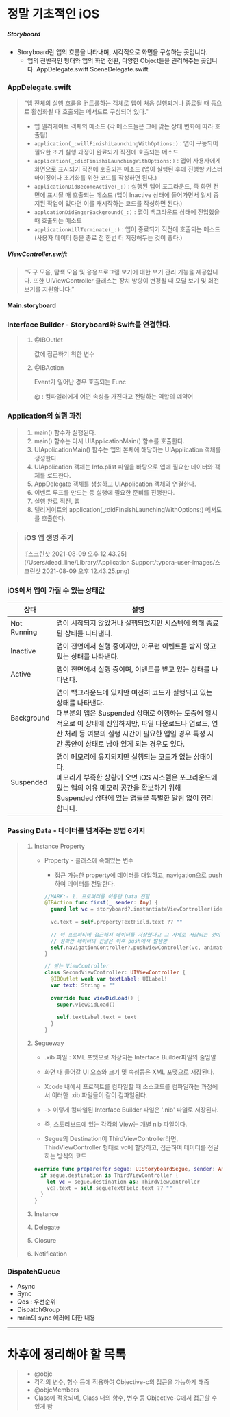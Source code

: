 # 정말 기초적인 iOS

##### Storyboard

- Storyboard란 앱의 흐름을 나타내며, 시각적으로 화면을 구성하는 곳입니다.
	- 앱의 전반적인 형태와 앱의 화면 전환, 다양한 Object들을 관리해주는 곳입니다.
	AppDelegate.swift
	SceneDelegate.swift
### AppDelegate.swift

> "앱 전체의 실행 흐름을 컨트롤하는 객체로 앱이 처음 실행되거나 종료될 때 등으로 활성화될 때 호출되는 메서드로 구성되어 있다."
>
> - 앱 델리게이트 객체의 메소드 (각 메소드들은 그에 맞는 상태 변화에 따라 호출됨)
> - `application(_:willFinishiLaunchingWithOptions:)` : 앱이 구동되어 필요한 초기 실행 과정이 완료되기 직전에 호출되는 메소드
> - `application(_:didFinishiLaunchingWithOptions:)` : 앱이 사용자에게 화면으로 표시되기 직전에 호출되는 메소드 (앱이 실행된 후에 진행할 커스터마이징이나 초기화를 위한 코드를 작성하면 된다.)
> - `applicationDidBecomeActive(_:)` : 실행된 앱이 포그라운드, 즉 화면 전면에 표시될 때 호출되는 메소드 (앱이 Inactive 상태에 들어가면서 일시 중지된 작업이 있다면 이를 재시작하는 코드를 작성하면 된다.)
> - `applcationDidEngerBackground(_:)` : 앱이 백그라운드 상태에 진입했을 때 호출되는 메소드
> - `applicationWillTerminate(_:)` : 앱이 종료되기 직전에 호출되는 메소드 (사용자 데이터 등을 종료 전 한번 더 저장해두는 것이 좋다.)

##### ViewController.swift
> “도구 모음, 탐색 모음 및 응용프로그램 보기에 대한 보기 관리 기능을 제공합니다. 또한 UIViewController 클래스는 장치 방향이 변경될 때 모달 보기 및 회전 보기를 지원합니다.”

#### Main.storyboard



### Interface Builder - Storyboard와 Swift를 연결한다.

> 1. @IBOutlet
>
>    값에 접근하기 위한 변수
>
> 2. @IBAction
>
>    Event가 일어난 경우 호출되는 Func
>
>    
>
>    @ : 컴파일러에게 어떤 속성을 가진다고 전달하는 역할의 예약어

### Application의 실행 과정

> 1. main() 함수가 실행된다.
> 2. main() 함수는 다시 UIApplicationMain() 함수를 호출한다.
> 3. UIApplicationMain() 함수는 앱의 본체에 해당하는 UIApplication 객체를 생성한다.
> 4. UIApplication 객체는 Info.plist 파일을 바탕으로 앱에 필요한 데이터와 객체를 로드한다.
> 5. AppDelegate 객체를 생성하고 UIApplication 객체와 연결한다.
> 6. 이벤트 루프를 만드는 등 실행에 필요한 준비를 진행한다.
> 7. 실행 완료 직전, 앱 
> 8. 델리게이트의 application(_:didFinsishLaunchingWithOptions:) 메서도를 호출한다.

> ### iOS 앱 생명 주기
>
> ![스크린샷 2021-08-09 오후 12.43.25](/Users/dead_line/Library/Application Support/typora-user-images/스크린샷 2021-08-09 오후 12.43.25.png)



### iOS에서 앱이 가질 수 있는 상태값

| 상태        | 설명                                                         |
| ----------- | ------------------------------------------------------------ |
| Not Running | 앱이 시작되지 않았거나 실행되었지만 시스템에 의해 종료된 상태를 나타낸다. |
| Inactive    | 앱이 전면에서 실행 중이지만, 아무런 이벤트를 받지 않고 있는 상태를 나타낸다. |
| Active      | 앱이 전면에서 실행 중이며, 이벤트를 받고 있는 상태를 나타낸다. |
| Background  | 앱이 백그라운드에 있지만 여전히 코드가 실행되고 있는 상태를 나타낸다. <br />대부분의 앱은 Suspended 상태로 이행하는 도중에 일시적으로 이 상태에 진입하지만, 파일 다운로드나 업로드, 연산 처리 등 여분의 실행 시간이 필요한 앱일 경우 특정 시간 동안이 상태로 남아 있게 되는 경우도 있다. |
| Suspended   | 앱이 메모리에 유지되지만 실행되는 코드가 없는 상태이다. <br />메모리가 부족한 상황이 오면 iOS 시스템은 포그라운드에 있는 앱의 여유 메모리 공간을 확보하기 위해 Suspended 상태에 있는 앱들을 특별한 알림 없이 정리합니다. |



### Passing Data - 데이터를 넘겨주는 방법 6가지

> 1. Instance Property
>
>    - Property - 클래스에 속해있는 변수
>
>      - 접근 가능한 property에 데이터를 대입하고, navigation으로 push하여 데이터를 전달한다.
>
>      ```Swift
>      //MARK:- 1. 프로퍼티를 이용한 Data 전달
>      @IBAction func first(_ sender: Any) {
>        guard let vc = storyboard?.instantiateViewController(identifier: "secondViewController") as? SecondViewController else { return }
>        
>        vc.text = self.propertyTextField.text ?? ""
>        
>        // 이 프로퍼티에 접근해서 데이터를 저장했다고 그 자체로 저장되는 것이 아니라,
>        // 정확한 데이터의 전달은 이후 push에서 발생함
>        self.navigationController?.pushViewController(vc, animated: true)
>      }
>      ```
>
>      ```Swift
>      // 받는 ViewController
>      class SecondViewController: UIViewController {
>        @IBOutlet weak var textLabel: UILabel!
>        var text: String = ""
>        
>        override func viewDidLoad() {
>          super.viewDidLoad()
>          
>          self.textLabel.text = text
>        }
>      }
>      ```
>
> 2. Segueway
>
>    - .xib 파일 : XML 포맷으로 저장되는 Interface Builder파일의 줄임말
>    - 화면 내 들어갈 UI 요소와 크기 및 속성등은 XML 포맷으로 저장된다.
>    - Xcode 내에서 프로젝트를 컴파일할 때 소스코드를 컴파일하는 과정에서 이러한 .xib 파일들이 같이 컴파일된다.
>    - -> 이렇게 컴파일된 Interface Builder 파일은 '.nib' 파일로 저장된다.
>    - 즉, 스토리보드에 있는 각각의 View는 개별 nib 파일이다.
>
>    - Segue의 Destination이 ThirdViewController라면, ThirdViewController 형태로 vc에 할당하고, 접근하여 데이터를 전달하는 방식의 코드
>
>    ```Swift
>    override func prepare(for segue: UIStoryboardSegue, sender: Any) {
>      if segue.destination is ThirdViewController {
>        let vc = segue.destination as? ThirdViewController
>        vc?.text = self.segueTextField.text ?? ""
>      }
>    }
>    ```
>
> 3. Instance
>
> 4. Delegate
>
> 5. Closure
>
> 6. Notification


### DispatchQueue
- Async
- Sync
- Qos : 우선순위
- DispatchGroup
- main의 sync 에러에 대한 내용
----
# 차후에 정리해야 할 목록
> - @objc
> - 각각의 변수, 함수 등에 적용하여 Objective-c의 접근을 가능하게 해줌
> - @objcMembers
> - Class에 적용되며, Class 내의 함수, 변수 등 Objective-C에서 접근할 수 있게 함

